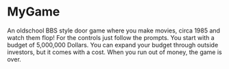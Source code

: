 # MyGame
An oldschool BBS style door game where you make movies, circa 1985 and watch them flop! For the controls just follow the prompts.
You start with a budget of 5,000,000 Dollars. You can expand your budget through outside investors, but it comes with a cost. When you run out of money, the game is over.
